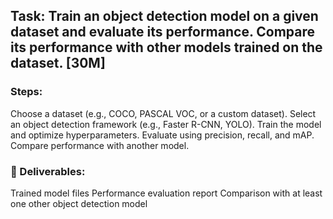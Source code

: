 ## Task: Train an object detection model on a given dataset and evaluate its performance. Compare its performance with other models trained on the dataset. [30M]
### Steps:

Choose a dataset (e.g., COCO, PASCAL VOC, or a custom dataset).
Select an object detection framework (e.g., Faster R-CNN, YOLO).
Train the model and optimize hyperparameters.
Evaluate using precision, recall, and mAP.
Compare performance with another model.

### 📌 Deliverables:

Trained model files
Performance evaluation report
Comparison with at least one other object detection model
